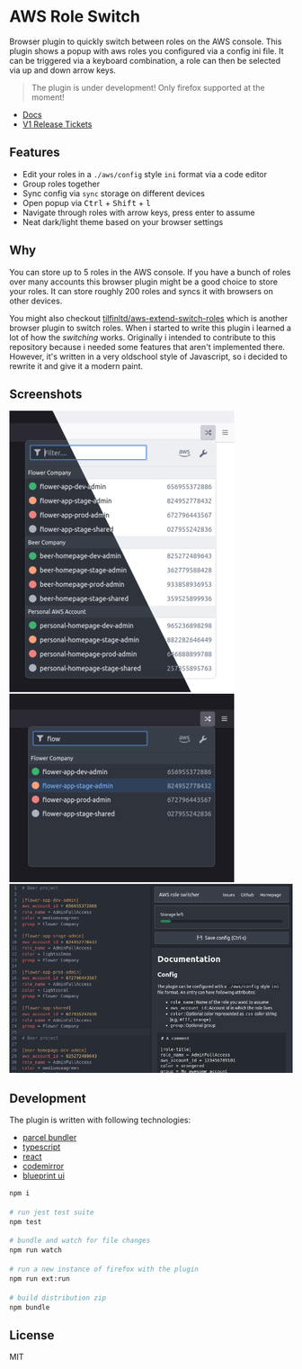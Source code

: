 # AWS Role Switch

Browser plugin to quickly switch between roles on the AWS console. This plugin shows a popup with aws roles you configured via a config ini file. It can be triggered via a keyboard combination, a role can then be selected via up and down arrow keys.  


> The plugin is under development! Only firefox supported at the moment!

* [Docs](./docs)
* [V1 Release Tickets](https://github.com/janstuemmel/aws-role-switch/projects/1)


## Features  
  * Edit your roles in a `./aws/config` style `ini` format via a code editor
  * Group roles together
  * Sync config via `sync` storage on different devices
  * Open popup via <kbd>Ctrl</kbd> + <kbd>Shift</kbd> + <kbd>l</kbd>
  * Navigate through roles with arrow keys, press enter to assume
  * Neat dark/light theme based on your browser settings

## Why 

You can store up to 5 roles in the AWS console. If you have a bunch of roles over many accounts this browser plugin might be a good choice to store your roles. It can store roughly 200 roles and syncs it with browsers on other devices. 

You might also checkout [tilfinltd/aws-extend-switch-roles](https://github.com/tilfinltd/aws-extend-switch-roles) which is another browser plugin to switch roles. When i started to write this plugin i learned a lot of how the *switching* works. Originally i intended to contribute to this repository because i needed some features that aren't implemented there. However, it's written in a very oldschool style of Javascript, so i decided to rewrite it and give it a modern paint. 

## Screenshots

![](./docs/popup-dark-light.png)
<br />
![](./docs/popup-search.png)
<br />
![](./docs/options.png)

## Development

The plugin is written with following technologies:

* [parcel bundler](https://parceljs.org/docs/)
* [typescript](https://www.typescriptlang.org/)
* [react](https://reactjs.org/) 
* [codemirror](https://codemirror.net/)
* [blueprint ui](https://blueprintjs.com/docs/)


```sh
npm i

# run jest test suite
npm test

# bundle and watch for file changes
npm run watch

# run a new instance of firefox with the plugin 
npm run ext:run 

# build distribution zip
npm bundle 
```

## License

MIT